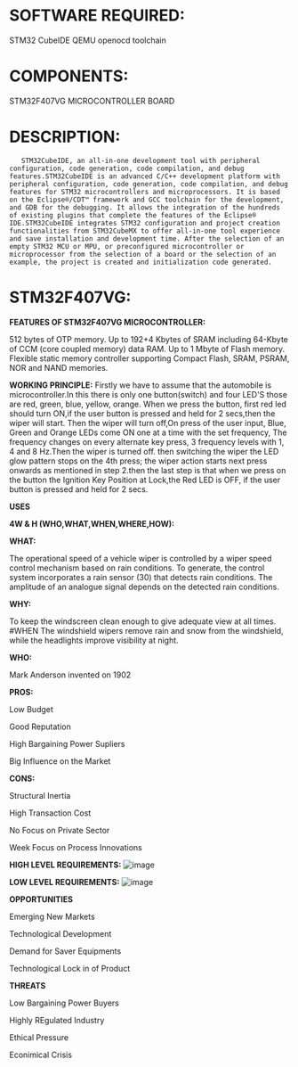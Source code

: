 # **SOFTWARE REQUIRED:**

 STM32 CubeIDE
 QEMU
 openocd
 toolchain
 
 # **COMPONENTS:**
 
  STM32F407VG MICROCONTROLLER BOARD
 
 # **DESCRIPTION:**
       STM32CubeIDE, an all-in-one development tool with peripheral configuration, code generation, code compilation, and debug features.STM32CubeIDE is an advanced C/C++ development platform with peripheral configuration, code generation, code compilation, and debug features for STM32 microcontrollers and microprocessors. It is based on the Eclipse®/CDT™ framework and GCC toolchain for the development, and GDB for the debugging. It allows the integration of the hundreds of existing plugins that complete the features of the Eclipse® IDE.STM32CubeIDE integrates STM32 configuration and project creation functionalities from STM32CubeMX to offer all-in-one tool experience and save installation and development time. After the selection of an empty STM32 MCU or MPU, or preconfigured microcontroller or microprocessor from the selection of a board or the selection of an example, the project is created and initialization code generated. 


# **STM32F407VG:**

   **FEATURES OF STM32F407VG MICROCONTROLLER:**
   
   512 bytes of OTP memory.
   Up to 192+4 Kbytes of SRAM including 64-Kbyte of CCM (core coupled memory) data RAM.
   Up to 1 Mbyte of Flash memory.
   Flexible static memory controller supporting Compact Flash, SRAM, PSRAM, NOR and NAND memories.
   
   **WORKING PRINCIPLE:**
       Firstly we have to assume that the automobile is microcontroller.In this there is only one button(switch) and four LED'S those are red, green, blue, yellow, orange. When we press the button, first red led should turn ON,if the user button is pressed and held for 2 secs,then the wiper will start. Then the wiper will turn off,On press of the user input, Blue, Green and Orange LEDs come ON one at a time with the set frequency, The frequency changes on every alternate key press, 3 frequency levels with 1, 4 and 8 Hz.Then the wiper is turned off. then switching the wiper the LED glow pattern stops on the 4th press; the wiper action starts next press onwards as mentioned in step 2.then the last step is that when we press on the button the Ignition Key Position at Lock,the Red LED is OFF, if the user button is pressed and held for 2 secs.
    
    
**USES**
    
  **4W & H (WHO,WHAT,WHEN,WHERE,HOW):**

  **WHAT:**
  
The operational speed of a vehicle wiper is controlled by a wiper speed control mechanism based on rain conditions. To generate, the control system incorporates a rain sensor (30) that detects rain conditions. The amplitude of an analogue signal depends on the detected rain conditions.

  **WHY:**
  
To keep the windscreen clean enough to give adequate view at all times. #WHEN The windshield wipers remove rain and snow from the windshield, while the headlights improve visibility at night.

   **WHO:**
   
Mark Anderson invented on 1902

**PROS:**

Low Budget

Good Reputation

High Bargaining Power Supliers

Big Influence on the Market

**CONS:**

Structural Inertia

High Transaction Cost

No Focus on Private Sector

Week Focus on Process Innovations

**HIGH LEVEL REQUIREMENTS:**
![image](https://user-images.githubusercontent.com/101978434/168097850-8bab7599-634a-4473-849b-36e7f9f7e66c.png)




**LOW LEVEL REQUIREMENTS:**
![image](https://user-images.githubusercontent.com/101978434/168098365-5b249d11-9f99-4c0c-b964-bf1f664e471b.png)



**OPPORTUNITIES**

Emerging New Markets

Technological Development

Demand for Saver Equipments

Technological Lock in of Product



**THREATS**

Low Bargaining Power Buyers

Highly REgulated Industry

Ethical Pressure

Econimical Crisis


